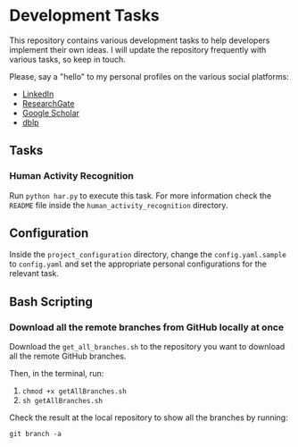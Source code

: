 # Development Tasks

This repository contains various development tasks to help developers implement their own
ideas. I will update the repository frequently with various tasks, so keep in touch.

Please, say a "hello" to my personal profiles on the various social platforms:

- [LinkedIn](https://www.linkedin.com/in/pantelis-tzamalis)
- [ResearchGate](https://www.researchgate.net/profile/Pantelis-Tzamalis)
- [Google Scholar](https://scholar.google.com/citations?user=zo_G-TIAAAAJ&hl=en)
- [dblp](https://dblp.uni-trier.de/pid/227/5459.html)

## Tasks

### Human Activity Recognition

Run `python har.py` to execute this task. For more information check the `README` file inside the
`human_activity_recognition` directory.

## Configuration

Inside the `project_configuration` directory, change the `config.yaml.sample` to `config.yaml`
and set the appropriate personal configurations for the relevant task.

## Bash Scripting

### Download all the remote branches from GitHub locally at once

Download the `get_all_branches.sh` to the repository you want to download all the
remote GitHub branches.

Then, in the terminal, run:
1) `chmod +x getAllBranches.sh`
2) `sh getAllBranches.sh`

Check the result at the local repository to show all the branches by running:

`git branch -a`